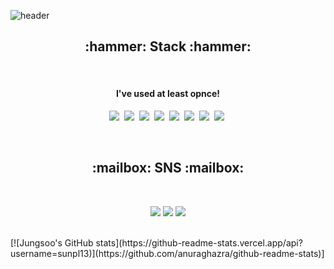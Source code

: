 
  ![header](https://capsule-render.vercel.app/api?type=wave&color=auto&width=100%&height=300&text=JungSoo's%20Github&section=header&fontSize=90&animation=fadeIn)<br/>


<h2 align = "center"><b>:hammer: Stack :hammer:</b></h3><br/>
<h4 align = "center">I've used at least opnce!</h4>
<p align = "center">
  <img src="https://img.shields.io/badge/HTML-E34F26?style=flat-square&logo=HTML5&logoColor=white"/></a>&nbsp
  <img src="https://img.shields.io/badge/CSS3-1572B6?style=flat-square&logo=CSS3&logoColor=white"/></a>&nbsp 
  <img src="https://img.shields.io/badge/SASS-CC6699?style=flat-square&logo=Sass&logoColor=white"/></a>&nbsp 
  <img src="https://img.shields.io/badge/JAVASCRIPT-F7DF1E?style=flat-square&logo=JavaScript&logoColor=white"/></a>&nbsp
  <img src="https://img.shields.io/badge/TypeScript-3178C6?style=flat-square&logo=TypeScript&logoColor=white"/></a>&nbsp 
  <img src="https://img.shields.io/badge/MySQL-4479A1?style=flat-square&logo=MySQL&logoColor=white"/></a>&nbsp 
  <img src="https://img.shields.io/badge/React-61DAFB?style=flat-square&logo=React&logoColor=white"/></a>&nbsp 
  <img src="https://img.shields.io/badge/Redux-764ABC?style=flat-square&logo=Redux&logoColor=white"/></a>&nbsp
</p><br/>

<h2 align = "center"><b> :mailbox: SNS  :mailbox:</b></h3><br/>
<p align = "center">
  <a href="https://www.facebook.com/profile.php?id=100004304493733" target="_blank"><img src="https://img.shields.io/badge/Facebook-1877F2?style=flat-square&logo=Facebook&logoColor=white"/></a>
  <a href="https://www.instagram.com/jung5_k/?hl=ko" target="_blank"><img src="https://img.shields.io/badge/Instagram-E4405F?style=flat-square&logo=Instagram&logoColor=white"/></a>
  <a href="https://www.notion.so/Frontend-Engineer-871c50080b6142dcad70877eeebf5bf2" target="_blank"><img src="https://img.shields.io/badge/Notion-000000?style=flat-square&logo=Notion&logoColor=white"/></a>
</p><br/>
  [![Jungsoo's GitHub stats](https://github-readme-stats.vercel.app/api?username=sunpl13)](https://github.com/anuraghazra/github-readme-stats)]


<!--
**sunpl13/sunpl13** is a ✨ _special_ ✨ repository because its `README.md` (this file) appears on your GitHub profile.

Here are some ideas to get you started:

- 🔭 I’m currently working on ...
- 🌱 I’m currently learning ...
- 👯 I’m looking to collaborate on ...
- 🤔 I’m looking for help with ...
- 💬 Ask me about ...
- 📫 How to reach me: ...
- 😄 Pronouns: ...
- ⚡ Fun fact: ...
-->

